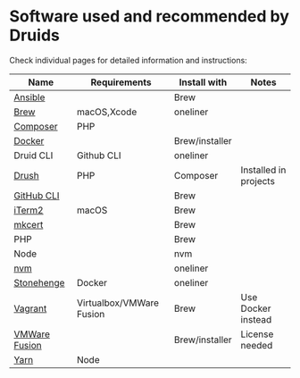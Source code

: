 # Software used and recommended by Druids

Check individual pages for detailed information and instructions:

| Name | Requirements | Install with | Notes |
|------|--------------|--------------|-------|
| [Ansible](ansible.md) | | Brew
| [Brew](brew.md) | macOS,Xcode | oneliner
| [Composer](composer.md) | PHP
| [Docker](docker.md) | | Brew/installer
| Druid CLI | Github CLI | oneliner
| [Drush](drush.md) | PHP | Composer | Installed in projects
| [GitHub CLI](https://cli.github.com/) | | Brew
| [iTerm2](https://iterm2.com/) | macOS | Brew
| [mkcert](https://github.com/FiloSottile/mkcert) | | Brew
| PHP | | Brew
| Node | | nvm
| [nvm](https://github.com/nvm-sh/nvm) | | oneliner
| [Stonehenge](https://github.com/druidfi/stonehenge) | Docker | oneliner
| [Vagrant](vagrant.md) | Virtualbox/VMWare Fusion | Brew | Use Docker instead
| [VMWare Fusion](vmware_fusion.md) | | Brew/installer | License needed
| [Yarn](yarn.md) | Node
